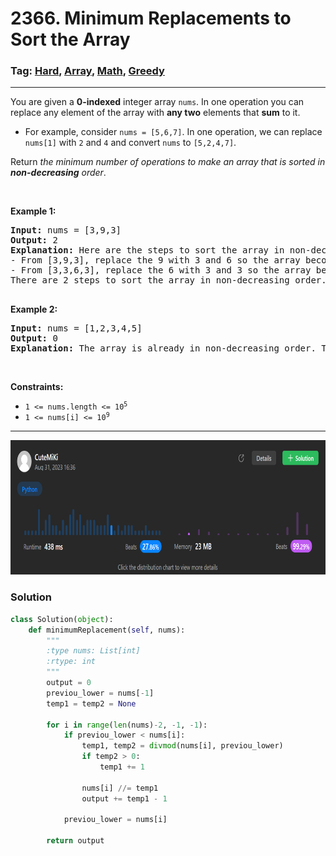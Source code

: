 # 2366. Minimum Replacements to Sort the Array
### Tag: [Hard](https://github.com/TheOnlyMiki/LeetCode-For-Fun/tree/main#hard-level), [Array](https://github.com/TheOnlyMiki/LeetCode-For-Fun/tree/main#array), [Math](https://github.com/TheOnlyMiki/LeetCode-For-Fun/tree/main#math), [Greedy](https://github.com/TheOnlyMiki/LeetCode-For-Fun/tree/main#greedy)
---
<div class="px-5 pt-4"><div class="flex"></div><div class="xFUwe" data-track-load="description_content"><p>You are given a <strong>0-indexed</strong> integer array <code>nums</code>. In one operation you can replace any element of the array with <strong>any two</strong> elements that <strong>sum</strong> to it.</p>

<ul>
	<li>For example, consider <code>nums = [5,6,7]</code>. In one operation, we can replace <code>nums[1]</code> with <code>2</code> and <code>4</code> and convert <code>nums</code> to <code>[5,2,4,7]</code>.</li>
</ul>

<p>Return <em>the minimum number of operations to make an array that is sorted in <strong>non-decreasing</strong> order</em>.</p>

<p>&nbsp;</p>
<p><strong class="example">Example 1:</strong></p>

<pre><strong>Input:</strong> nums = [3,9,3]
<strong>Output:</strong> 2
<strong>Explanation:</strong> Here are the steps to sort the array in non-decreasing order:
- From [3,9,3], replace the 9 with 3 and 6 so the array becomes [3,3,6,3]
- From [3,3,6,3], replace the 6 with 3 and 3 so the array becomes [3,3,3,3,3]
There are 2 steps to sort the array in non-decreasing order. Therefore, we return 2.

</pre>

<p><strong class="example">Example 2:</strong></p>

<pre><strong>Input:</strong> nums = [1,2,3,4,5]
<strong>Output:</strong> 0
<strong>Explanation:</strong> The array is already in non-decreasing order. Therefore, we return 0. 
</pre>

<p>&nbsp;</p>
<p><strong>Constraints:</strong></p>

<ul>
	<li><code>1 &lt;= nums.length &lt;= 10<sup>5</sup></code></li>
	<li><code>1 &lt;= nums[i] &lt;= 10<sup>9</sup></code></li>
</ul>
</div></div>

---
<img src="Submit.png" width="700" height="215" />

### Solution

```python
class Solution(object):
    def minimumReplacement(self, nums):
        """
        :type nums: List[int]
        :rtype: int
        """
        output = 0
        previou_lower = nums[-1]
        temp1 = temp2 = None

        for i in range(len(nums)-2, -1, -1):
            if previou_lower < nums[i]:
                temp1, temp2 = divmod(nums[i], previou_lower)
                if temp2 > 0:
                    temp1 += 1

                nums[i] //= temp1
                output += temp1 - 1

            previou_lower = nums[i]

        return output
```
